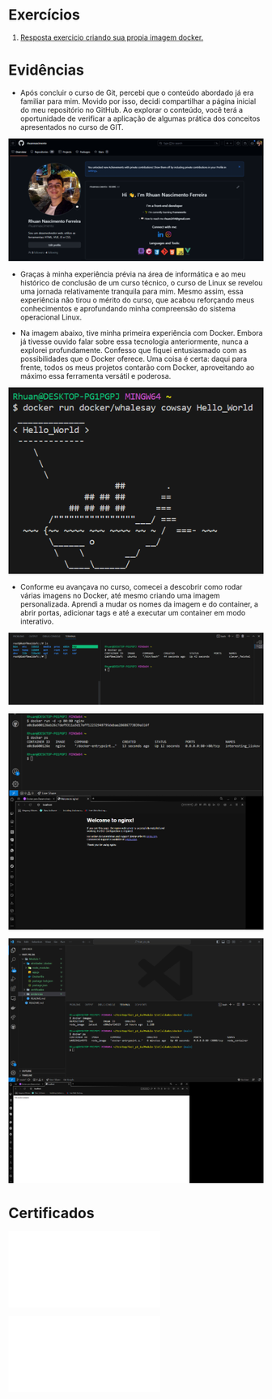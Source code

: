 # Exercícios

1. [Resposta exercicio criando sua propia imagem docker.](./atividades/docker/Dockerfile)


# Evidências

- Após concluir o curso de Git, percebi que o conteúdo abordado já era familiar para mim. Movido por isso, decidi compartilhar a página inicial do meu repositório no GitHub. Ao explorar o conteúdo, você terá a oportunidade de verificar a aplicação de algumas prática dos conceitos apresentados no curso de GIT.

![Evidencia GIT](evidencias/pagina_github.png)

- Graças à minha experiência prévia na área de informática e ao meu histórico de conclusão de um curso técnico, o curso de Linux se revelou uma jornada relativamente tranquila para mim. Mesmo assim, essa experiência não tirou o mérito do curso, que acabou reforçando meus conhecimentos e aprofundando minha compreensão do sistema operacional Linux.

- Na imagem abaixo, tive minha primeira experiência com Docker. Embora já tivesse ouvido falar sobre essa tecnologia anteriormente, nunca a explorei profundamente. Confesso que fiquei entusiasmado com as possibilidades que o Docker oferece. Uma coisa é certa: daqui para frente, todos os meus projetos contarão com Docker, aproveitando ao máximo essa ferramenta versátil e poderosa.

![Evidencia cowsay](evidencias/evidnecia_docke_cowsayr.png)

- Conforme eu avançava no curso, comecei a descobrir como rodar várias imagens no Docker, até mesmo criando uma imagem personalizada. Aprendi a mudar os nomes da imagem e do container, a abrir portas, adicionar tags e até a executar um container em modo interativo.

![Evidencia container ubuntu](evidencias/evidencia_docker_ubuntu.png)

![Evidencia container nginx na porta 80](evidencias/evidencia_nginx_p80.png)

![Evidencia imagem personalizada](evidencias/evidencia_minha_imagem_docker_rodando.png)


# Certificados

![Certificado GIT](certificados/Certificado_curso_git.pdf)

![Certificado Linux](certificados/Certificado_curso_linux.pdf)


